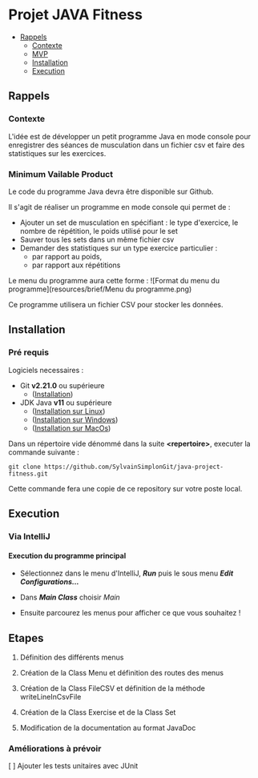 # Projet JAVA Fitness

- [Rappels](#rappels)
  - [Contexte](#contexte)
  - [MVP](#minimum-vailable-product)
  - [Installation](#installation)
  - [Execution](#execution)
  
## Rappels

### Contexte

L'idée est de développer un petit programme Java en mode console pour enregistrer des séances de musculation dans un fichier csv et faire des statistiques sur les exercices.

### Minimum Vailable Product

Le code du programme Java devra être disponible sur Github.

Il s'agit de réaliser un programme en mode console qui permet de :

- Ajouter un set de musculation en spécifiant : le type d'exercice, le nombre de répétition, le poids utilisé pour le set
- Sauver tous les sets dans un même fichier csv
- Demander des statistiques sur un type exercice particulier : 
  - par rapport au poids,
  - par rapport aux répétitions
  
Le menu du programme aura cette forme :
![Format du menu du programme](resources/brief/Menu du programme.png)

Ce programme utilisera un fichier CSV pour stocker les données.

## Installation

### Pré requis

Logiciels necessaires :

- Git **v2.21.0** ou supérieure
  - ([Installation](https://git-scm.com/downloads))
- JDK Java **v11** ou supérieure
  - ([Installation sur Linux](https://docs.oracle.com/en/java/javase/11/install/installation-jdk-linux-platforms.html#GUID-737A84E4-2EFF-4D38-8E60-3E29D1B884B8))
  - ([Installation sur Windows](https://docs.oracle.com/en/java/javase/11/install/installation-jdk-microsoft-windows-platforms.html#GUID-A7E27B90-A28D-4237-9383-A58B416071CA))
  - ([Installation sur MacOs](https://docs.oracle.com/en/java/javase/11/install/installation-jdk-macos.html#GUID-2FE451B0-9572-4E38-A1A5-568B77B146DE))

Dans un répertoire vide dénommé dans la suite **\<repertoire\>**, executer la commande suivante :

```git
git clone https://github.com/SylvainSimplonGit/java-project-fitness.git
```

Cette commande fera une copie de ce repository sur votre poste local.

## Execution

### Via IntelliJ

#### Execution du programme principal

- Sélectionnez dans le menu d'IntelliJ, ***Run*** puis le sous menu ***Edit Configurations...***

- Dans ***Main Class*** choisir *Main*

- Ensuite parcourez les menus pour afficher ce que vous souhaitez !

## Etapes

1. Définition des différents menus

1. Création de la Class Menu et définition des routes des menus

1. Création de la Class FileCSV et définition de la méthode writeLineInCsvFile

1. Création de la Class Exercise et de la Class Set

1. Modification de la documentation au format JavaDoc

 ### Améliorations à prévoir
 
 [ ] Ajouter les tests unitaires avec JUnit